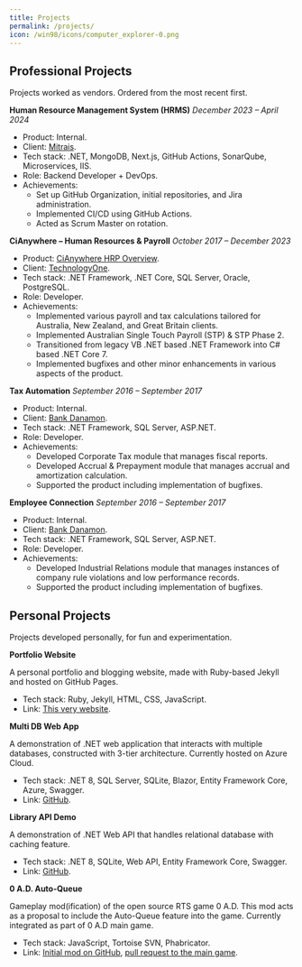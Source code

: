 ```yaml
---
title: Projects
permalink: /projects/
icon: /win98/icons/computer_explorer-0.png
---
```


## Professional Projects

Projects worked as vendors. Ordered from the most recent first.

**Human Resource Management System (HRMS)**
_December 2023 – April 2024_

- Product: Internal.
- Client: [Mitrais](https://www.mitrais.com/).
- Tech stack: .NET, MongoDB, Next.js, GitHub Actions, SonarQube, Microservices, IIS.
- Role: Backend Developer + DevOps.
- Achievements:
  - Set up GitHub Organization, initial repositories, and Jira administration.
  - Implemented CI/CD using GitHub Actions.
  - Acted as Scrum Master on rotation.

**CiAnywhere – Human Resources & Payroll**
_October 2017 – December 2023_

- Product: [CiAnywhere HRP Overview](https://www.technologyonecorp.com/products/human-resources-and-payroll).
- Client: [TechnologyOne](https://www.technologyonecorp.com/).
- Tech stack: .NET Framework, .NET Core, SQL Server, Oracle, PostgreSQL.
- Role: Developer.
- Achievements:
  - Implemented various payroll and tax calculations tailored for Australia, New Zealand, and Great Britain clients.
  - Implemented Australian Single Touch Payroll (STP) & STP Phase 2.
  - Transitioned from legacy VB .NET based .NET Framework into C# based .NET Core 7.
  - Implemented bugfixes and other minor enhancements in various aspects of the product.

**Tax Automation**
_September 2016 – September 2017_

- Product: Internal.
- Client: [Bank Danamon](https://www.danamon.co.id).
- Tech stack: .NET Framework, SQL Server, ASP.NET.
- Role: Developer.
- Achievements:
  - Developed Corporate Tax module that manages fiscal reports.
  - Developed Accrual & Prepayment module that manages accrual and amortization calculation.
  - Supported the product including implementation of bugfixes.

**Employee Connection**
_September 2016 – September 2017_

- Product: Internal.
- Client: [Bank Danamon](https://www.danamon.co.id).
- Tech stack: .NET Framework, SQL Server, ASP.NET.
- Role: Developer.
- Achievements:
  - Developed Industrial Relations module that manages instances of company rule violations and low performance records.
  - Supported the product including implementation of bugfixes.

## Personal Projects

Projects developed personally, for fun and experimentation.

**Portfolio Website**

A personal portfolio and blogging website, made with Ruby-based Jekyll and hosted on GitHub Pages.

- Tech stack: Ruby, Jekyll, HTML, CSS, JavaScript.
- Link: [This very website](azayrahmad.github.io).

**Multi DB Web App**

A demonstration of .NET web application that interacts with multiple databases, constructed with 3-tier architecture. Currently hosted on Azure Cloud.

- Tech stack: .NET 8, SQL Server, SQLite, Blazor, Entity Framework Core, Azure, Swagger.
- Link: [GitHub](https://github.com/azayrahmad/3TierAppWithMultiDatabases).

**Library API Demo**

A demonstration of .NET Web API that handles relational database with caching feature.

- Tech stack: .NET 8, SQLite, Web API, Entity Framework Core, Swagger.
- Link: [GitHub](https://github.com/azayrahmad/DOT-API-Demo).

**0 A.D. Auto-Queue**

Gameplay mod(ification) of the open source RTS game 0 A.D. This mod acts as a proposal to include the Auto-Queue feature into the game. Currently integrated as part of 0 A.D main game.

- Tech stack: JavaScript, Tortoise SVN, Phabricator.
- Link: [Initial mod on GitHub](https://github.com/azayrahmad/0AD-Auto-Queue), [pull request to the main game](https://code.wildfiregames.com/D3865).
